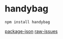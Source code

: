 # handybag
`npm install handybag`

[package-json](https://img.shields.io/github/package-json/v/thewilloftheshadow/handybag)
[raw-issues](https://img.shields.io/github/issues-raw/thewilloftheshadow/handybag)
